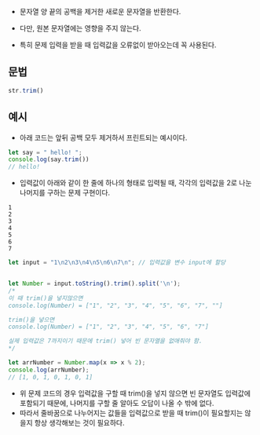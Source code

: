 - 문자열 양 끝의 공백을 제거한 새로운 문자열을 반환한다.  
- 다만, 원본 문자열에는 영향을 주지 않는다.

- 특히 문제 입력을 받을 때 입력값을 오류없이 받아오는데 꼭 사용된다.


## 문법

```js
str.trim()
```


## 예시

- 아래 코드는 앞뒤 공백 모두 제거하서 프린트되는 예시이다.

```js
let say = " hello! ";
console.log(say.trim())
// hello! 
```

- 입력값이 아래와 같이 한 줄에 하나의 형태로 입력될 때, 각각의 입력값을 2로 나눈 나머지를 구하는 문제 구현이다.

```
1  
2  
3  
4  
5  
6  
7
```

```javascript
let input = "1\n2\n3\n4\n5\n6\n7\n"; // 입력값을 변수 input에 할당


let Number = input.toString().trim().split('\n');
/*
이 때 trim()을 넣지않으면
console.log(Number) = ["1", "2", "3", "4", "5", "6", "7", ""] 

trim()을 넣으면 
console.log(Number) = ["1", "2", "3", "4", "5", "6", "7"]

실제 입력값은 7까지이기 때문에 trim() 넣어 빈 문자열을 없애줘야 함.
*/

let arrNumber = Number.map(x => x % 2);
console.log(arrNumber);
// [1, 0, 1, 0, 1, 0, 1]
```

- 위 문제 코드의 경우 입력값을 구할 때 trim()을 넣지 않으면 빈 문자열도 입력값에 포함되기 때문에, 나머지를 구할 줄 알아도 오답이 나올 수 밖에 없다.
- 따라서 줄바꿈으로 나누어지는 값들을 입력값으로 받을 때 trim()이 필요할지는 않을지 항상 생각해보는 것이 필요하다.
